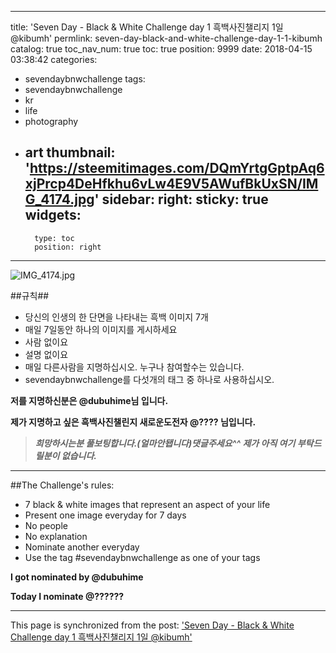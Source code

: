 
---
title: 'Seven Day - Black & White Challenge day 1  흑백사진챌리지 1일 @kibumh'
permlink: seven-day-black-and-white-challenge-day-1-1-kibumh
catalog: true
toc_nav_num: true
toc: true
position: 9999
date: 2018-04-15 03:38:42
categories:
- sevendaybnwchallenge
tags:
- sevendaybnwchallenge
- kr
- life
- photography
- art
thumbnail: 'https://steemitimages.com/DQmYrtgGptpAq6xjPrcp4DeHfkhu6vLw4E9V5AWufBkUxSN/IMG_4174.jpg'
sidebar:
    right:
        sticky: true
widgets:
    -
        type: toc
        position: right
---


![IMG_4174.jpg](https://steemitimages.com/DQmYrtgGptpAq6xjPrcp4DeHfkhu6vLw4E9V5AWufBkUxSN/IMG_4174.jpg)


##규칙##

* 당신의 인생의 한 단면을 나타내는 흑백 이미지 7개
* 매일 7일동안 하나의 이미지를 게시하세요
* 사람 없이요
* 설명 없이요
* 매일 다른사람을 지명하십시오. 누구나 참여할수는 있습니다.
* sevendaybnwchallenge를 다섯개의 태그 중 하나로 사용하십시오.

**저를 지명하신분은 @dubuhime님 입니다.**

**제가 지명하고 싶은 흑백사진챌린지 새로운도전자
 @???? 님입니다.**

>***희망하시는분 풀보팅합니다.(얼마안됍니다)댓글주세요^^
>제가 아직 여기 부탁드릴분이 없습니다.***



---

##The Challenge's rules:

* 7 black & white images that represent an aspect of your life
* Present one image everyday for 7 days
* No people
* No explanation
* Nominate another everyday
* Use the tag #sevendaybnwchallenge as one of your tags

**I got nominated by @dubuhime**

**Today I nominate @??????**

- - -

This page is synchronized from the post: ['Seven Day - Black & White Challenge day 1  흑백사진챌리지 1일 @kibumh'](https://steemit.com/@kibumh/seven-day-black-and-white-challenge-day-1-1-kibumh)
